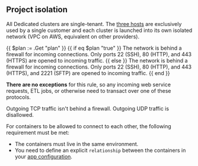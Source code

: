 <!-- shortcode start {{ .Name }} -->
## Project isolation

All Dedicated clusters are single-tenant.
The [three hosts](./_index.md) are exclusively used by a single customer
and each cluster is launched into its own isolated network (VPC on AWS, equivalent on other providers).

{{ $plan := .Get "plan" }}
{{ if eq $plan "true" }}
The network is behind a firewall for incoming connections.
Only ports 22 (SSH), 80 (HTTP), and 443 (HTTPS) are opened to incoming traffic.
{{ else }}
The network is behind a firewall for incoming connections.
Only ports 22 (SSH), 80 (HTTP), and 443 (HTTPS), and 2221 (SFTP) are opened to incoming traffic.
{{ end }}

**There are no exceptions** for this rule, so any incoming web service requests,
ETL jobs, or otherwise need to transact over one of these protocols.

Outgoing TCP traffic isn't behind a firewall.
Outgoing UDP traffic is disallowed.

For containers to be allowed to connect to each other, the following requirement must be met:

- The containers must live in the same environment.
- You need to define an explicit `relationship` between the containers
  in your [app configuration](/create-apps/app-reference/images/builtin-image.md#relationships).
<!-- shortcode end {{ .Name }} -->

